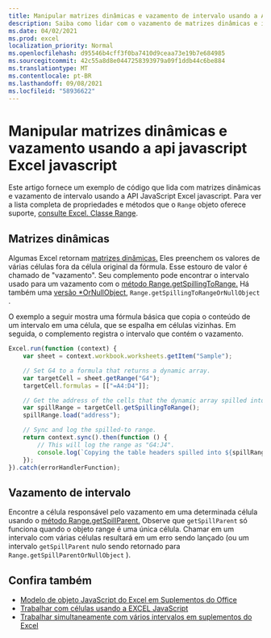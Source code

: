 ```yaml
---
title: Manipular matrizes dinâmicas e vazamento de intervalo usando a API JavaScript Excel JavaScript
description: Saiba como lidar com o vazamento de matrizes dinâmicas e intervalos com Excel API JavaScript.
ms.date: 04/02/2021
ms.prod: excel
localization_priority: Normal
ms.openlocfilehash: d95546b4cff3f0ba7410d9ceaa73e19b7e684985
ms.sourcegitcommit: 42c55a8d8e0447258393979a09f1ddb44c6be884
ms.translationtype: MT
ms.contentlocale: pt-BR
ms.lasthandoff: 09/08/2021
ms.locfileid: "58936622"
---
```

# <a name="handle-dynamic-arrays-and-spilling-using-the-excel-javascript-api"></a>Manipular matrizes dinâmicas e vazamento usando a api javascript Excel javascript

Este artigo fornece um exemplo de código que lida com matrizes dinâmicas e vazamento de intervalo usando a API JavaScript Excel javascript. Para ver a lista completa de propriedades e métodos que o `Range` objeto oferece suporte, [consulte Excel. Classe Range](/javascript/api/excel/excel.range).

## <a name="dynamic-arrays"></a>Matrizes dinâmicas

Algumas Excel retornam [matrizes dinâmicas.](https://support.microsoft.com/office/205c6b06-03ba-4151-89a1-87a7eb36e531) Eles preenchem os valores de várias células fora da célula original da fórmula. Esse estouro de valor é chamado de "vazamento". Seu complemento pode encontrar o intervalo usado para um vazamento com o [método Range.getSpillingToRange.](/javascript/api/excel/excel.range#getSpillingToRange__) Há também uma [versão *OrNullObject](../develop/application-specific-api-model.md#ornullobject-methods-and-properties), `Range.getSpillingToRangeOrNullObject` .

O exemplo a seguir mostra uma fórmula básica que copia o conteúdo de um intervalo em uma célula, que se espalha em células vizinhas. Em seguida, o complemento registra o intervalo que contém o vazamento.

```js
Excel.run(function (context) {
    var sheet = context.workbook.worksheets.getItem("Sample");

    // Set G4 to a formula that returns a dynamic array.
    var targetCell = sheet.getRange("G4");
    targetCell.formulas = [["=A4:D4"]];

    // Get the address of the cells that the dynamic array spilled into.
    var spillRange = targetCell.getSpillingToRange();
    spillRange.load("address");

    // Sync and log the spilled-to range.
    return context.sync().then(function () {
        // This will log the range as "G4:J4".
        console.log(`Copying the table headers spilled into ${spillRange.address}.`);
    });
}).catch(errorHandlerFunction);
```

## <a name="range-spilling"></a>Vazamento de intervalo

Encontre a célula responsável pelo vazamento em uma determinada célula usando o [método Range.getSpillParent.](/javascript/api/excel/excel.range#getSpillParent__) Observe que `getSpillParent` só funciona quando o objeto range é uma única célula. Chamar em um intervalo com várias células resultará em um erro sendo lançado (ou um intervalo `getSpillParent` nulo sendo retornado para `Range.getSpillParentOrNullObject` ).

## <a name="see-also"></a>Confira também

- [Modelo de objeto JavaScript do Excel em Suplementos do Office](excel-add-ins-core-concepts.md)
- [Trabalhar com células usando a EXCEL JavaScript](excel-add-ins-cells.md)
- [Trabalhar simultaneamente com vários intervalos em suplementos do Excel](excel-add-ins-multiple-ranges.md)
